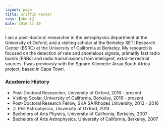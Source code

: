 ```yaml
---
layout: page
title: Griffin Foster
tags: [about]
date: 2016-11-10
---
```


I am a post-doctoral researcher in the astrophysics department at the University of Oxford, and a visiting scholar at the Berkeley SETI Research Center (BSRC) at the University of California at Berkeley. My research is focused on the detection of rare and anomalous signals, primarily fast radio bursts (FRBs) and radio transmissions from intelligent, extra-terrestrial sources. I was previously with the Square Kilometre Array South Africa project, based in Cape Town.

### Academic History

* Post-Doctoral Researcher, University of Oxford, 2016 - present
* Visiting Scolar, University of California, Berkeley, 2016 - present
* Post-Doctoral Research Fellow, SKA SA/Rhodes University, 2013 - 2016
* D. Phil Astrophysics, University of Oxford, 2013
* Bachelors of Arts Physics, University of California, Berkeley, 2007
* Bachelors of Arts Astrophysics, University of California, Berkeley, 2007

